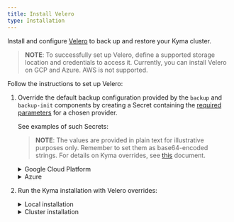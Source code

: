 ```yaml
---
title: Install Velero
type: Installation
---
```


Install and configure [Velero](https://github.com/heptio/velero/) to back up and restore your Kyma cluster.

>**NOTE**: To successfully set up Velero, define a supported storage location and credentials to access it. Currently, you can install Velero on GCP and Azure. AWS is not supported.

Follow the instructions to set up Velero:

1. Override the default backup configuration provided by the `backup` and `backup-init` components by creating a Secret containing the [required parameters](/components/backup/#configuration-configuration) for a chosen provider.

    See examples of such Secrets:

    >**NOTE**: The values are provided in plain text for illustrative purposes only. Remember to set them as base64-encoded strings. For details on Kyma overrides, see [this](/root/kyma/#configuration-helm-overrides-for-kyma-installation) document.

    <div tabs name="override-configuration">
      <details>
      <summary label="google-cloud-platform">
      Google Cloud Platform
      </summary>
        
      ```yaml
      apiVersion: v1
      kind: Secret
      metadata:
        name: velero-credentials-overrides
        namespace: kyma-installer
        labels:
          kyma-project.io/installation: ""
          installer: overrides
          component: backup
      type: Opaque
      stringData:
        configuration.provider: "gcp"
        configuration.volumeSnapshotLocation.name: "gcp"
        configuration.volumeSnapshotLocation.bucket: "my-gcp-bucket"
        configuration.backupStorageLocation.name: "gcp"
        configuration.backupStorageLocation.bucket: "my-gcp-bucket"
        credentials.secretContents.cloud: |
                    {
                        "type": "service_account",
                        "project_id": "my-project",
                        "private_key_id": "KEY_UUID",
                        "private_key": "-----BEGIN PRIVATE KEY-----\nPRIVATE_KEY_CONTENTS\n-----END PRIVATE KEY-----\n",
                        "client_email": "sample@fake.iam.gserviceaccount.com",
                        "client_id": "MY_CLIENT_ID",
                        "auth_uri": "https://accounts.google.com/o/oauth2/auth",
                        "token_uri": "https://oauth2.googleapis.com/token",
                        "auth_provider_x509_cert_url": "https://www.googleapis.com/oauth2/v1/certs",
                        "client_x509_cert_url": "https://www.googleapis.com/robot/v1/metadata/x509/sample%40fake.iam.gserviceaccount.com"
                    }
      ```
    
      >**NOTE:** For details on configuring and installing Velero on GCP, see [this](https://github.com/vmware-tanzu/velero-plugin-for-gcp) repo.
      </details>
      <details>
      <summary label="azure">
      Azure
      </summary>

      ```yaml
      apiVersion: v1
      kind: Secret
      metadata:
        name: velero-credentials-overrides
        namespace: kyma-installer
        labels:
          kyma-project.io/installation: ""
          installer: overrides
          component: backup
      type: Opaque
      stringData:
        configuration.provider: "azure"
        configuration.volumeSnapshotLocation.name: "azure"
        configuration.volumeSnapshotLocation.bucket: "my-storage-container"
        configuration.volumeSnapshotLocation.config.apitimeout: "3m0s"
        configuration.backupStorageLocation.name: "azure"
        configuration.backupStorageLocation.bucket: "my-storage-container"
        configuration.backupStorageLocation.config.resourceGroup: "my-resource-group"
        configuration.backupStorageLocation.config.storageAccount: "my-storage-account"
        credentials.secretContents.cloud: |
                        AZURE_SUBSCRIPTION_ID=my-subscription-ID
                        AZURE_TENANT_ID=my-tenant-ID
                        AZURE_CLIENT_ID=my-client-ID
                        AZURE_CLIENT_SECRET=my-client-secret
                        AZURE_RESOURCE_GROUP=my-resource-group
      ```

      >**NOTE:** For details on configuring and installing Velero in Azure, see [this](https://github.com/vmware-tanzu/velero-plugin-for-microsoft-azure) repo.
        
      </details>
    </div>

2. Run the Kyma installation with Velero overrides:

    <div tabs name="run-velero">
      <details>
      <summary label="local-installation">
      Local installation
      </summary>

      1. Apply the overrides to your local installation:

      ```bash
      kyma install -o {overrides_file_path}
      ```
      
      </details>
      <details>
      <summary label="cluster-installation">
      Cluster installation
      </summary>
      
      1. Apply the overrides to your cluster:

      ```bash
      kubectl apply -f {overrides_file_path}
      ```

      2. [Install](/root/kyma/#installation-installation) Kyma or [update](/root/kyma/#installation-update-kyma) it if it is already installed on your cluster.
      
      </details>
    </div>
